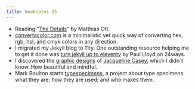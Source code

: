 ```yaml
---
title: Weeknotes 25
---
```

- Reading "[The Details](/reading/the-details/)" by Matthias Ott.
- [convertacolor.com](https://convertacolor.com) is a minimalistic yet quick way of converting hex, rgb, hsl, and cmyk colors in any direction.
- I migrated my Jekyll blog to 11ty. One outstanding resource helping me to get it done was [turn jekyll up to eleventy](https://24ways.org/2018/turn-jekyll-up-to-eleventy/) by Paul Lloyd on 24ways.
- I discovered the [graphic designs](https://www.google.com/search?q=jacqueline+casey&source=lnms&tbm=isch&sa=X&ved=2ahUKEwjSrYzE-t3pAhVLShUIHc6ADh0Q_AUoAXoECBYQAw&biw=1263&bih=716) of [Jacqueline Casey](https://go.distance.ncsu.edu/gd203/?p=28078), which I didn´t know. How beautiful and mindful.
- Mark Boulton starts [typespecimens](https://typespecimens.xyz), a project about type specimens: what they are; how they are used; and who makes them.
